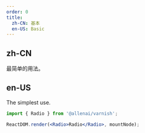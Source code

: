 ```yaml
---
order: 0
title:
  zh-CN: 基本
  en-US: Basic
---
```


## zh-CN

最简单的用法。

## en-US

The simplest use.

```jsx
import { Radio } from '@allenai/varnish';

ReactDOM.render(<Radio>Radio</Radio>, mountNode);
```
